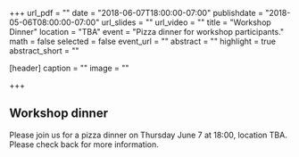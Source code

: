 +++
url_pdf = ""
date = "2018-06-07T18:00:00-07:00"
publishdate = "2018-05-06T08:00:00-07:00"
url_slides = ""
url_video = ""
title = "Workshop Dinner"
location = "TBA"
event = "Pizza dinner for workshop participants."
math = false
selected = false
event_url = ""
abstract = ""
highlight = true
abstract_short = ""

[header]
  caption = ""
  image = ""

+++


## Workshop dinner

Please join us for a pizza dinner on Thursday June 7 at 18:00, location
TBA. Please check back for more information.
